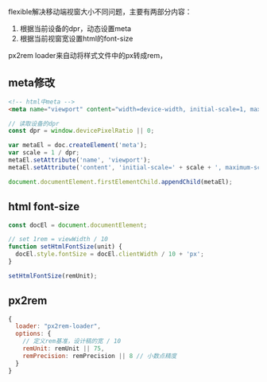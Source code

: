 flexible解决移动端视窗大小不同问题，主要有两部分内容：
1. 根据当前设备的dpr，动态设置meta
2. 根据当前视窗宽设置html的font-size

px2rem loader来自动将样式文件中的px转成rem，

## meta修改
```html
<!-- html中meta -->
<meta name="viewport" content="width=device-width, initial-scale=1, maximum-scale=1, minimum-scale=1, user-scalable=no">
```
```js
// 读取设备的dpr
const dpr = window.devicePixelRatio || 0;

var metaEl = doc.createElement('meta');
var scale = 1 / dpr;
metaEl.setAttribute('name', 'viewport');
metaEl.setAttribute('content', 'initial-scale=' + scale + ', maximum-scale=' + scale + ', minimum-scale=' + scale + ', user-scalable=no');

document.documentElement.firstElementChild.appendChild(metaEl);
```

## html font-size
```js
const docEl = document.documentElement;

// set 1rem = viewWidth / 10
function setHtmlFontSize(unit) {
  docEl.style.fontSize = docEl.clientWidth / 10 + 'px';
}

setHtmlFontSize(remUnit);
```

## px2rem
```js
{
  loader: "px2rem-loader",
  options: {
    // 定义rem基准，设计稿的宽 / 10
    remUnit: remUnit || 75,
    remPrecision: remPrecision || 8 // 小数点精度
  }
}
```